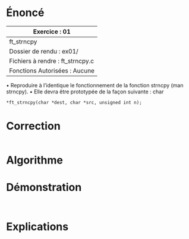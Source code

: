 # Énoncé

| Exercice : 01                    |
| -------------------------------- |
| ft_strncpy                       |
| Dossier de rendu : ex01/         |
| Fichiers à rendre : ft_strncpy.c |
| Fonctions Autorisées : Aucune    |
• Reproduire à l’identique le fonctionnement de la fonction strncpy (man strncpy).
• Elle devra être prototypée de la façon suivante :
char
```
*ft_strncpy(char *dest, char *src, unsigned int n);
```
# Correction

```C

```
# Algorithme

# Démonstration

```C

```

```

```
# Explications
